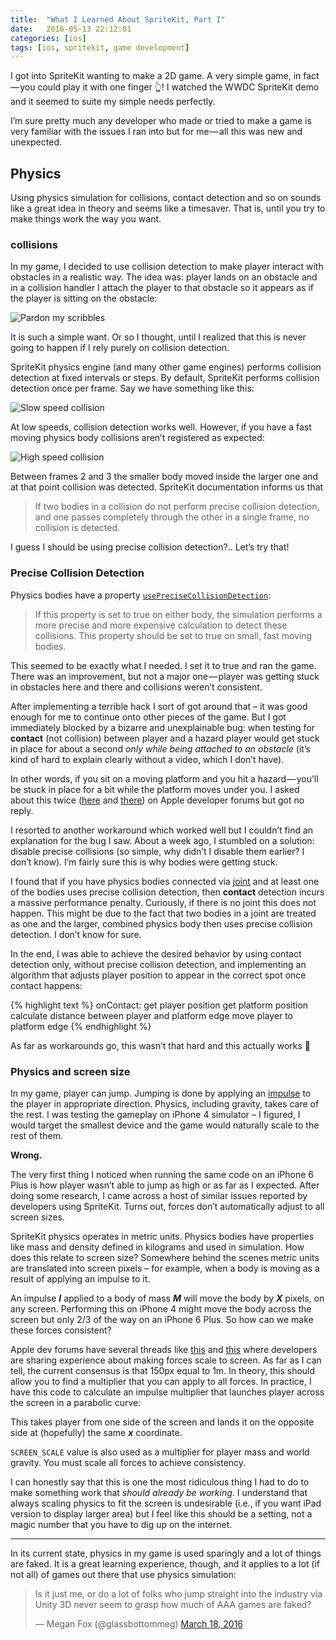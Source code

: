 ```yaml
---
title:  "What I Learned About SpriteKit, Part I"
date:   2016-05-13 22:12:01
categories: [ios]
tags: [ios, spritekit, game development]
---
```

I got into SpriteKit wanting to make a 2D game. A very simple game, in fact — you could play it with one finger 👆! I watched the WWDC SpriteKit demo and it seemed to suite my simple needs perfectly.

I’m sure pretty much any developer who made or tried to make a game is very familiar with the issues I ran into but for me — all this was new and unexpected.

## Physics

Using physics simulation for collisions, contact detection and so on sounds like a great idea in theory and seems like a timesaver. That is, until you try to make things work the way you want.

### collisions

In my game, I decided to use collision detection to make player interact with obstacles in a realistic way. The idea was: player lands on an obstacle and in a collision handler I attach the player to that obstacle so it appears as if the player is sitting on the obstacle:

![Pardon my scribbles](/images/2016-05-13/collision.png)

It is such a simple want. Or so I thought, until I realized that this is never going to happen if I rely purely on collision detection.

SpriteKit physics engine (and many other game engines) performs collision detection at fixed intervals or steps. By default, SpriteKit performs collision detection once per frame. Say we have something like this:

![Slow speed collision](/images/2016-05-13/slow-speed-collision.png)

At low speeds, collision detection works well. However, if you have a fast moving physics body collisions aren’t registered as expected:

![High speed collision](/images/2016-05-13/high-speed-collision.png)

Between frames 2 and 3 the smaller body moved inside the larger one and at that point collision was detected. SpriteKit documentation informs us that

> If two bodies in a collision do not perform precise collision detection, and one passes completely through the other in a single frame, no collision is detected.

I guess I should be using precise collision detection?.. Let’s try that!

### Precise Collision Detection

Physics bodies have a property [`usePreciseCollisionDetection`](https://developer.apple.com/library/ios/documentation/SpriteKit/Reference/SKPhysicsBody_Ref/index.html#//apple_ref/occ/instp/SKPhysicsBody/usesPreciseCollisionDetection):

> If this property is set to true on either body, the simulation performs a more precise and more expensive calculation to detect these collisions. This property should be set to true on small, fast moving bodies.

This seemed to be exactly what I needed. I set it to true and ran the game. There was an improvement, but not a major one — player was getting stuck in obstacles here and there and collisions weren’t consistent.

After implementing a terrible hack I sort of got around that – it was good enough for me to continue onto other pieces of the game. But I got immediately blocked by a bizarre and unexplainable bug: when testing for **contact** (not collision) between player and a hazard player would get stuck in place for about a second _only while being attached to an obstacle_ (it’s kind of hard to explain clearly without a video, which I don’t have).

In other words, if you sit on a moving platform and you hit a hazard — you’ll be stuck in place for a bit while the platform moves under you. I asked about this twice ([here](https://forums.developer.apple.com/message/116547#116547) and [there](https://forums.developer.apple.com/message/118420#118420)) on Apple developer forums but got no reply.

I resorted to another workaround which worked well but I couldn’t find an explanation for the bug I saw. About a week ago, I stumbled on a solution: disable precise collisions (so simple, why didn’t I disable them earlier? I don’t know). I’m fairly sure this is why bodies were getting stuck.

I found that if you have physics bodies connected via [joint](https://developer.apple.com/library/ios/documentation/SpriteKit/Reference/SKPhysicsJoint_Ref/index.html#//apple_ref/swift/cl/c:objc%28cs%29SKPhysicsJoint) and at least one of the bodies uses precise collision detection, then **contact** detection incurs a massive performance penalty. Curiously, if there is no joint this does not happen. This might be due to the fact that two bodies in a joint are treated as one and the larger, combined physics body then uses precise collision detection. I don’t know for sure.

In the end, I was able to achieve the desired behavior by using contact detection only, without precise collision detection, and implementing an algorithm that adjusts player position to appear in the correct spot once contact happens:

{% highlight text %}
onContact:
  get player position
  get platform position
  calculate distance between player and platform edge
  move player to platform edge
 {% endhighlight %}

As far as workarounds go, this wasn’t that hard and this actually works 🙌

### Physics and screen size

In my game, player can jump. Jumping is done by applying an [impulse](https://developer.apple.com/library/ios/documentation/SpriteKit/Reference/SKPhysicsBody_Ref/#//apple_ref/occ/instm/SKPhysicsBody/applyImpulse:) to the player in appropriate direction. Physics, including gravity, takes care of the rest. I was testing the gameplay on iPhone 4 simulator – I figured, I would target the smallest device and the game would naturally scale to the rest of them.

**Wrong.**

The very first thing I noticed when running the same code on an iPhone 6 Plus is how player wasn’t able to jump as high or as far as I expected. After doing some research, I came across a host of similar issues reported by developers using SpriteKit. Turns out, forces don’t automatically adjust to all screen sizes.

SpriteKit physics operates in metric units. Physics bodies have properties like mass and density defined in kilograms and used in simulation. How does this relate to screen size? Somewhere behind the scenes metric units are translated into screen pixels – for example, when a body is moving as a result of applying an impulse to it.

An impulse _**I**_ applied to a body of mass _**M**_ will move the body by _**X**_ pixels, on any screen. Performing this on iPhone 4 might move the body across the screen but only 2/3 of the way on an iPhone 6 Plus. So how can we make these forces consistent?

Apple dev forums have several threads like [this](https://forums.developer.apple.com/message/79553#79553) and [this](https://forums.developer.apple.com/message/89572#89572) where developers are sharing experience about making forces scale to screen. As far as I can tell, the current consensus is that 150px equal to 1m. In theory, this should allow you to find a multiplier that you can apply to all forces. In practice, I have this code to calculate an impulse multiplier that launches player across the screen in a parabolic curve:

<script src="https://gist.github.com/diversario/a2920581648c8bcee59ff8cb2d62d2d5.js"></script>

This takes player from one side of the screen and lands it on the opposite side at (hopefully) the same _**x**_ coordinate.

`SCREEN_SCALE` value is also used as a multiplier for player mass and world gravity. You must scale all forces to achieve consistency.

I can honestly say that this is one the most ridiculous thing I had to do to make something work that _should already be working_. I understand that always scaling physics to fit the screen is undesirable (i.e., if you want iPad version to display larger area) but I feel like this should be a setting, not a magic number that you have to dig up on the internet.

---

In its current state, physics in my game is used sparingly and a lot of things are faked. It is a great learning experience, though, and it applies to a lot (if not all) of games out there that use physics simulation:

<blockquote class="twitter-tweet" data-lang="en"><p lang="en" dir="ltr">Is it just me, or do a lot of folks who jump straight into the industry via Unity 3D never seem to grasp how much of AAA games are faked?</p>&mdash; Megan Fox (@glassbottommeg) <a href="https://twitter.com/glassbottommeg/status/710847380988428289">March 18, 2016</a></blockquote>
<script async src="//platform.twitter.com/widgets.js" charset="utf-8"></script>
